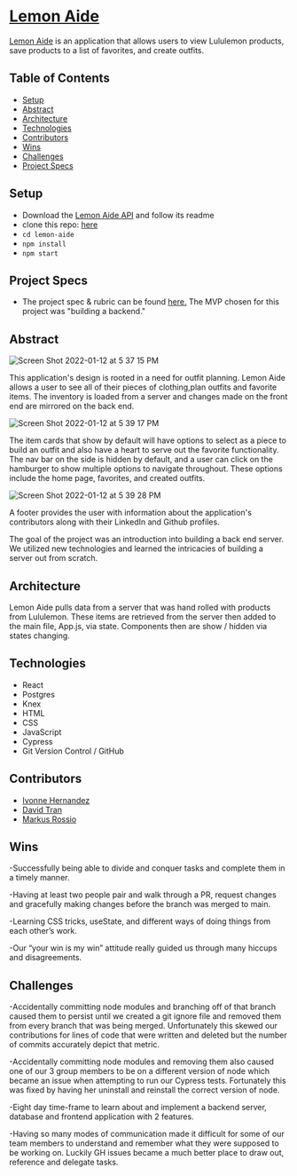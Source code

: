 # [Lemon Aide](https://blooming-inlet-69061.herokuapp.com/)

[Lemon Aide](https://blooming-inlet-69061.herokuapp.com/) is an application that allows users to view Lululemon products, save products to a list of favorites, and create outfits.

## Table of Contents
  - [Setup](#setup)  
  - [Abstract](#abstract)
  - [Architecture](#architecture)
  - [Technologies](#technologies)
  - [Contributors](#contributors)
  - [Wins](#wins)
  - [Challenges](#challenges)
  - [Project Specs](#project-specs)

  ## Setup
  - Download the [Lemon Aide API](https://github.com/isleofyou/lemon-aide-api) and follow its readme
  - clone this repo: [here](https://github.com/isleofyou/lemon-aide)
  - `cd lemon-aide`
  - `npm install`
  - `npm start`

  ## Project Specs
  - The project spec & rubric can be found [here.](https://frontend.turing.edu/projects/module-3/stretch.html) The MVP chosen for this project was "building a backend."

## Abstract

![Screen Shot 2022-01-12 at 5 37 15 PM](https://user-images.githubusercontent.com/60856601/149245083-87c2126b-65a7-4494-998e-0aa566575f1a.png)


  This application's design is rooted in a need for outfit planning. Lemon Aide allows a user to see all of their pieces of clothing,plan outfits and favorite items. The inventory is loaded from a server and changes made on the front end are mirrored on the back end. 

![Screen Shot 2022-01-12 at 5 39 17 PM](https://user-images.githubusercontent.com/60856601/149245349-77805417-42d3-4c52-b05c-4bc775242b46.png)

  The item cards that show by default will have options to select as a piece to build an outfit and also have a heart to serve out the favorite functionality. The nav bar on the side is hidden by default, and a user can click on the hamburger to show multiple options to navigate throughout. These options include the home page, favorites, and created outfits. 

![Screen Shot 2022-01-12 at 5 39 28 PM](https://user-images.githubusercontent.com/60856601/149245282-ecbea273-4128-49c7-8c7c-97b3d8b733ac.png)

  A footer provides the user with information about the application's contributors along with their LinkedIn and Github profiles.

  The goal of the project was an introduction into building a back end server. We utilized new technologies and learned the intricacies of building a server out from scratch. 

## Architecture
  Lemon Aide pulls data from a server that was hand rolled with products from Lululemon. These items are retrieved from the server then added to the main file, App.js, via state. Components then are show / hidden via states changing. 

## Technologies 
  - React
  - Postgres
  - Knex
  - HTML
  - CSS
  - JavaScript
  - Cypress
  - Git Version Control / GitHub

## Contributors
  - [Ivonne Hernandez](https://github.com/ivonne-hernandez)
  - [David Tran](https://github.com/isleofyou)
  - [Markus Rossio](https://github.com/Markus-Xavier)

## Wins

-Successfully being able to divide and conquer tasks and complete them in a timely manner.

-Having at least two people pair and walk through a PR, request changes and gracefully making changes before the branch was merged to main.

-Learning CSS tricks, useState, and different ways of doing things from each other’s work.

-Our “your win is my win” attitude really guided us through many hiccups and disagreements.

## Challenges

-Accidentally committing node modules and branching off of that branch caused them to persist until we created a git ignore file and removed them from every branch that was being merged. Unfortunately this skewed our contributions for lines of code that were written and deleted but the number of commits accurately depict that metric.

-Accidentally committing node modules and removing them also caused one of our 3 group members to be on a different version of node which became an issue when attempting to run our Cypress tests. Fortunately this was fixed by having her uninstall and reinstall the correct version of node.

-Eight day time-frame to learn about and implement a backend server, database and frontend application with 2 features.

-Having so many modes of communication made it difficult for some of our team members to understand and remember what they were supposed to be working on. Luckily GH issues became a much better place to draw out, reference and delegate tasks.

